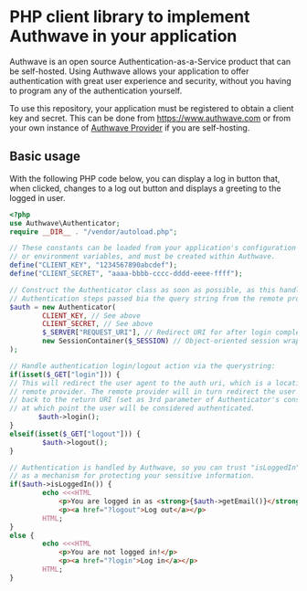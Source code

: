 PHP client library to implement Authwave in your application
============================================================

Authwave is an open source Authentication-as-a-Service product that can be self-hosted. Using Authwave allows your application to offer authentication with great user experience and security, without you having to program any of the authentication yourself.

To use this repository, your application must be registered to obtain a client key and secret. This can be done from https://www.authwave.com or from your own instance of [Authwave Provider](https://github.com/Authwave/provider) if you are self-hosting.

Basic usage
-----------

With the following PHP code below, you can display a log in button that, when clicked, changes to a log out button and displays a greeting to the logged in user.

```php
<?php
use Authwave\Authenticator;
require __DIR__ . "/vendor/autoload.php";

// These constants can be loaded from your application's configuration
// or environment variables, and must be created within Authwave.
define("CLIENT_KEY", "1234567890abcdef");
define("CLIENT_SECRET", "aaaa-bbbb-cccc-dddd-eeee-ffff");

// Construct the Authenticator class as soon as possible, as this handles the
// Authentication steps passed bia the query string from the remote provider.
$auth = new Authenticator(
        CLIENT_KEY, // See above
        CLIENT_SECRET, // See above
        $_SERVER["REQUEST_URI"], // Redirect URI for after login completes
        new SessionContainer($_SESSION) // Object-oriented session wrapper
);

// Handle authentication login/logout action via the querystring:
if(isset($_GET["login"])) {
// This will redirect the user agent to the auth uri, which is a location on the 
// remote provider. The remote provider will in turn redirect the user agent
// back to the return URI (set as 3rd parameter of Authenticator's constructor),
// at which point the user will be considered authenticated.
       $auth->login();
}
elseif(isset($_GET["logout"])) {
        $auth->logout();
}

// Authentication is handled by Authwave, so you can trust "isLoggedIn"
// as a mechanism for protecting your sensitive information.
if($auth->isLoggedIn()) {
        echo <<<HTML
            <p>You are logged in as <strong>{$auth->getEmail()}</strong></p>
            <p><a href="?logout">Log out</a></p>
        HTML;
}
else {
        echo <<<HTML
            <p>You are not logged in!</p>
            <p><a href="?login">Log in</a></p>
        HTML;
}
```